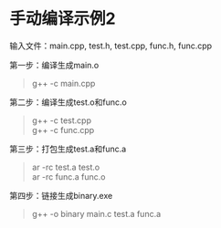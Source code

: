 # 手动编译示例2

输入文件：main.cpp, test.h, test.cpp, func.h, func.cpp  

第一步：编译生成main.o  
> g++ -c main.cpp  


第二步：编译生成test.o和func.o  
> g++ -c test.cpp  
> g++ -c func.cpp  


第三步：打包生成test.a和func.a  
> ar -rc test.a test.o   
> ar -rc func.a func.o  


第四步：链接生成binary.exe  
> g++ -o binary main.c test.a func.a  


